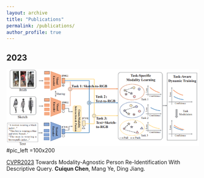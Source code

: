 ```yaml
---
layout: archive
title: "Publications"
permalink: /publications/
author_profile: true
---
```


## 2023

![](https://github.com/ccq195/ccq195.github.io/blob/master/images/cvpr2023.png) #pic_left =100x200

[CVPR2023](https://openaccess.thecvf.com/content/CVPR2023/papers/Chen_Towards_Modality-Agnostic_Person_Re-Identification_With_Descriptive_Query_CVPR_2023_paper.pdf) Towards Modality-Agnostic Person Re-Identification With Descriptive Query. **Cuiqun Chen**, Mang Ye, Ding Jiang. 


<!--
## 2022
<div class='paper-box'><div class='paper-box-image'><div><img src='https://github.com/ccq195/ccq195.github.io/blob/master/images/mm2022.png' width="200" align="left"></div></div>
<div class='paper-box-text' markdown="1">

[MM2022](https://dl.acm.org/doi/abs/10.1145/3503161.3547993) Sketch transformer: Asymmetrical disentanglement learning from dynamic synthesis. **Cuiqun Chen**, Mang Ye, Meibin Qi, Bo Du.

</div>
</div>

## 
<div class='paper-box'><div class='paper-box-image'><div><img src='https://github.com/ccq195/ccq195.github.io/blob/master/images/tip2022.png' width="200" align="left"></div></div>
<div class='paper-box-text' markdown="1">

[TIP2022](https://ieeexplore.ieee.org/abstract/document/9725265) Structure-aware positional transformer for visible-infrared person re-identification. **Cuiqun Chen**, Mang Ye, Meibin Qi, Jingjing Wu, Jianguo Jiang, Chia-Wen Lin.  

</div>
</div>

## 
<div class='paper-box'><div class='paper-box-image'><div><img src='https://github.com/ccq195/ccq195.github.io/blob/master/images/tcsvt2022.png' width="200" align="left"></div></div>
<div class='paper-box-text' markdown="1">

[TCSVT2022](https://ieeexplore.ieee.org/abstract/document/9729212) Saliency and granularity: Discovering temporal coherence for video-based person re-identification. **Cuiqun Chen**, Mang Ye, Meibin Qi, Jingjing Wu, Yimin Liu, Jianguo Jiang.

</div>
</div>


## 2021
<img src="https://github.com/ccq195/ccq195.github.io/blob/master/images/tifs2021.png" width="200" align="left" /> [TIFS2021](https://ieeexplore.ieee.org/abstract/document/9665382) Dynamic tri-level relation mining with attentive graph for visible infrared re-identification. Mang Ye, **Cuiqun Chen**, Jianbing Shen, Ling Shao.

-->
